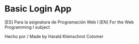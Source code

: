 # Basic Login App
[ES] Para la asignatura de Programación Web I
[EN] For the Web Programming I subject

Hecho por / Made by Harald Kleinschrot Colomer
